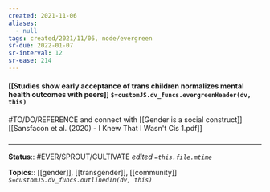```yaml
---
created: 2021-11-06 
aliases:
  - null
tags: created/2021/11/06, node/evergreen
sr-due: 2022-01-07
sr-interval: 12
sr-ease: 214
---
```


#### [[Studies show early acceptance of trans children normalizes mental health outcomes with peers]] `$=customJS.dv_funcs.evergreenHeader(dv, this)`

#TO/DO/REFERENCE and connect with [[Gender is a social construct]]
[[Sansfacon et al. (2020) - I Knew That I Wasn't Cis 1.pdf]] 

### <hr class="footnote"/>

**Status**:: #EVER/SPROUT/CULTIVATE 
*edited `=this.file.mtime`*

**Topics**:: [[gender]], [[transgender]], [[community]]
*`$=customJS.dv_funcs.outlinedIn(dv, this)`*
